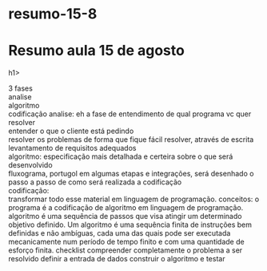 # resumo-15-8

<h1>Resumo aula 15 de agosto</h1>h1>
<p>3 fases<br>
analise<br>
algoritmo<br>
codificação analise: eh a fase de entendimento de qual programa vc quer resolver<br>
entender o que o cliente está pedindo<br> 
resolver os problemas de forma que fique fácil resolver, através de escrita levantamento de requisitos adequados<br> 
algoritmo: especificação mais detalhada e certeira sobre o que será desenvolvido<br>
fluxograma, portugol em algumas etapas e integrações, será desenhado o passo a passo de como será realizada a codificação<br> 
codificação: <br>
transformar todo esse material em linguagem de programação. conceitos: o programa é a codificação de algoritmo em linguagem de programação. algoritmo é uma sequência de passos que visa atingir um determinado objetivo definido. Um algoritmo é uma sequência finita de instruções bem definidas e não ambíguas, cada uma das quais pode ser executada mecanicamente num período de tempo finito e com uma quantidade de esforço finita. checklist compreender completamente o problema a ser resolvido definir a entrada de dados construir o algoritmo e testar
</p>
